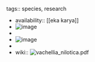 tags:: species, research

- availability:: [[eka karya]]
- ![image](https://gateway.ipfs.cybernode.ai/ipfs/QmT22XCoFmHp5ksEM6Gz9EATg9ACErKD3MHo57LFtDqRQf)
-
- ![image](https://ipfs.io/ipfs/Qma3nV3kEasuCrEuCm9CE18FFriEJ8rWCHsiV5Wesy9xDD)
-
- wiki:: ![vachellia_nilotica.pdf](https://peach-geographical-bat-397.mypinata.cloud/ipfs/QmUThaSmV1J2AA5ZWjiGo1fM74FQVRvDtUM5Y8DutQUoHw)